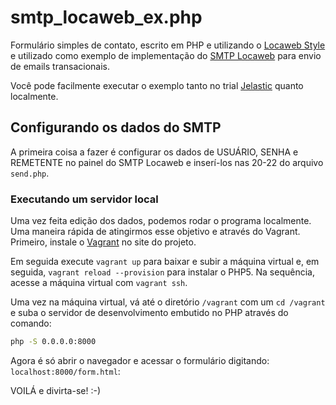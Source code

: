 smtp_locaweb_ex.php
===================

Formulário simples de contato, escrito em PHP e utilizando o [Locaweb Style](http://locaweb.github.io/locawebstyle/) e utilizado como exemplo de implementação do [SMTP Locaweb](http://www.locaweb.com.br/produtos/smtp-locaweb.html) para envio de emails transacionais.

Você pode facilmente executar o exemplo tanto no trial [Jelastic](http://www.locaweb.com.br/produtos/jelastic-cloud.html) quanto localmente.

## Configurando os dados do SMTP

A primeira coisa a fazer é configurar os dados de USUÁRIO, SENHA e REMETENTE no painel do SMTP Locaweb e inserí-los nas 20-22 do arquivo `send.php`.

### Executando um servidor local

Uma vez feita  edição dos dados, podemos rodar o programa localmente. Uma maneira rápida de atingirmos esse objetivo e através do Vagrant. Primeiro, instale o [Vagrant](http://vagrantup.com/) no site do projeto.

Em seguida execute `vagrant up` para baixar e subir a máquina virtual e, em seguida, `vagrant reload --provision` para instalar o PHP5. Na sequência, acesse a máquina virtual com `vagrant ssh`.

Uma vez na máquina virtual, vá até o diretório `/vagrant` com um `cd /vagrant` e suba o servidor de desenvolvimento embutido no PHP através do comando:

```bash
php -S 0.0.0.0:8000
````

Agora é só abrir o navegador e acessar o formulário digitando: `localhost:8000/form.html`:

VOILÁ e divirta-se! :-)

